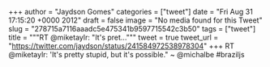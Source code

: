 
+++
author = "Jaydson Gomes"
categories = ["tweet"]
date = "Fri Aug 31 17:15:20 +0000 2012"
draft = false
image = "No media found for this Tweet"
slug = "278715a7116aaadc5e475341b9597715542c3b50"
tags = ["tweet"]
title = """RT @miketaylr: "It's pret..."""
tweet = true
tweet_url = "https://twitter.com/jaydson/status/241584972538978304"
+++
RT @miketaylr: 'It's pretty stupid, but it's possible." ~ @michalbe #braziljs

